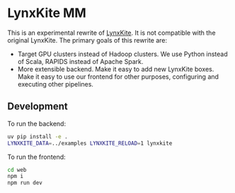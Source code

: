 # LynxKite MM

This is an experimental rewrite of [LynxKite](https://github.com/lynxkite/lynxkite). It is not compatible with the
original LynxKite. The primary goals of this rewrite are:

- Target GPU clusters instead of Hadoop clusters. We use Python instead of Scala, RAPIDS instead of Apache Spark.
- More extensible backend. Make it easy to add new LynxKite boxes. Make it easy to use our frontend for other purposes,
  configuring and executing other pipelines.

## Development

To run the backend:

```bash
uv pip install -e .
LYNXKITE_DATA=../examples LYNXKITE_RELOAD=1 lynxkite
```

To run the frontend:

```bash
cd web
npm i
npm run dev
```
